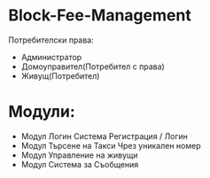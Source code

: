 # Block-Fee-Management

Потребителски права:
- Администратор
- Домоуправител(Потребител с права)
- Живущ(Потребител)

# Модули:
- Модул Логин Система 
  Регистрация / Логин
- Модул Търсене на Такси 
  Чрез уникален номер
- Модул Управление на живущи 
- Модул Система за Съобщения 
